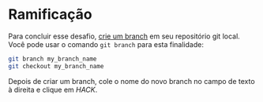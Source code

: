 # Ramificação

Para concluir esse desafio, [crie um branch](https://git-scm.com/book/en/v2/Git-Branching-Basic-Branching-and-Merging) em seu repositório git local. Você pode usar o comando `git branch` para esta finalidade:

```bash
git branch my_branch_name
git checkout my_branch_name
```

Depois de criar um branch, cole o nome do novo branch no campo de texto à direita e clique em *HACK*.